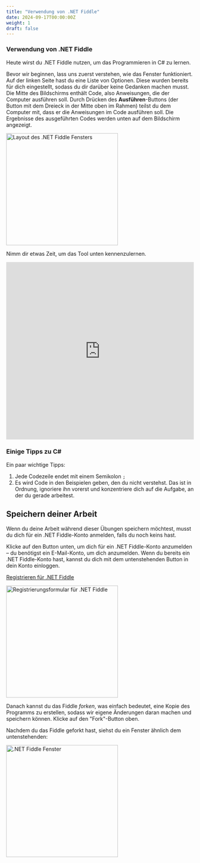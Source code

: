 ```yaml
---
title: "Verwendung von .NET Fiddle"
date: 2024-09-17T00:00:00Z
weight: 1
draft: false
---
```

### Verwendung von .NET Fiddle

Heute wirst du .NET Fiddle nutzen, um das Programmieren in C# zu lernen.

Bevor wir beginnen, lass uns zuerst verstehen, wie das Fenster funktioniert. Auf der linken Seite hast du eine Liste von Optionen. Diese wurden bereits für dich eingestellt, sodass du dir darüber keine Gedanken machen musst. Die Mitte des Bildschirms enthält Code, also Anweisungen, die der Computer ausführen soll. Durch Drücken des **Ausführen**-Buttons (der Button mit dem Dreieck in der Mitte oben im Rahmen) teilst du dem Computer mit, dass er die Anweisungen im Code ausführen soll. Die Ergebnisse des ausgeführten Codes werden unten auf dem Bildschirm angezeigt.

<img src="../images/donetfiddle-overview.png" height="300" alt="Layout des .NET Fiddle Fensters" />

Nimm dir etwas Zeit, um das Tool unten kennenzulernen.

<iframe width="100%" height="475" src="https://dotnetfiddle.net/Widget/ccWNBp" frameborder="0"></iframe>

### Einige Tipps zu C#

Ein paar wichtige Tipps:
1. Jede Codezeile endet mit einem Semikolon `;`
2. Es wird Code in den Beispielen geben, den du nicht verstehst. Das ist in Ordnung, ignoriere ihn vorerst und konzentriere dich auf die Aufgabe, an der du gerade arbeitest.

## Speichern deiner Arbeit

Wenn du deine Arbeit während dieser Übungen speichern möchtest, musst du dich für ein .NET Fiddle-Konto anmelden, falls du noch keins hast.

Klicke auf den Button unten, um dich für ein .NET Fiddle-Konto anzumelden – du benötigst ein E-Mail-Konto, um dich anzumelden. Wenn du bereits ein .NET Fiddle-Konto hast, kannst du dich mit dem untenstehenden Button in dein Konto einloggen.

<a class="my-2 mx-4 btn btn-info" href="https://dotnetfiddle.net/SignUp" target="_blank">Registrieren für .NET Fiddle</a>

<img src="../images/dotnetfiddle-signup.png" height="300" alt="Registrierungsformular für .NET Fiddle" />

Danach kannst du das Fiddle *forken*, was einfach bedeutet, eine Kopie des Programms zu erstellen, sodass wir eigene Änderungen daran machen und speichern können. Klicke auf den "Fork"-Button oben.

Nachdem du das Fiddle geforkt hast, siehst du ein Fenster ähnlich dem untenstehenden:

<img src="../images/dotnetfiddle-window.png" height="300" alt=".NET Fiddle Fenster" />